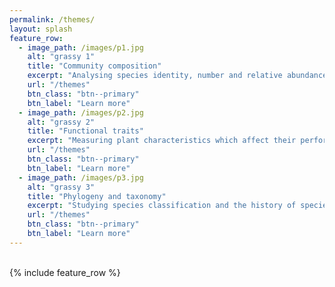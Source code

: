 ```yaml
---
permalink: /themes/
layout: splash
feature_row:
  - image_path: /images/p1.jpg
    alt: "grassy 1"
    title: "Community composition"
    excerpt: "Analysing species identity, number and relative abundance"
    url: "/themes"
    btn_class: "btn--primary"
    btn_label: "Learn more"
  - image_path: /images/p2.jpg
    alt: "grassy 2"
    title: "Functional traits"
    excerpt: "Measuring plant characteristics which affect their performance"
    url: "/themes"
    btn_class: "btn--primary"
    btn_label: "Learn more"
  - image_path: /images/p3.jpg
    alt: "grassy 3"
    title: "Phylogeny and taxonomy"
    excerpt: "Studying species classification and the history of species evolution"
    url: "/themes"
    btn_class: "btn--primary"
    btn_label: "Learn more"
---
```

<br>
{% include feature_row %}
